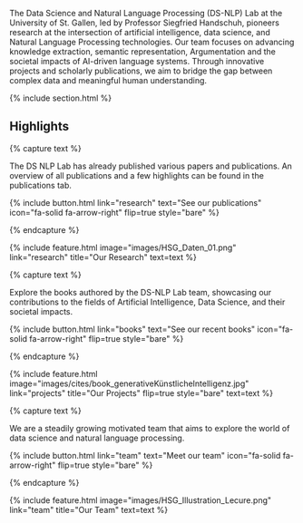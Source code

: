 ---
---

<!-- # DS-NLP Lab Blog and Research Website -->

The Data Science and Natural Language Processing (DS-NLP) Lab at the University of St. Gallen, led by Professor Siegfried Handschuh, pioneers research at the intersection of artificial intelligence, data science, and Natural Language Processing technologies. Our team focuses on advancing knowledge extraction, semantic representation, Argumentation and the societal impacts of AI-driven language systems. Through innovative projects and scholarly publications, we aim to bridge the gap between complex data and meaningful human understanding. 

{% include section.html %}

## Highlights

{% capture text %}

The DS NLP Lab has already published various papers and publications. An overview of all publications and a few highlights can be found in the publications tab.

{%
  include button.html
  link="research"
  text="See our publications"
  icon="fa-solid fa-arrow-right"
  flip=true
  style="bare"
%}

{% endcapture %}

{%
  include feature.html
  image="images/HSG_Daten_01.png"
  link="research"
  title="Our Research"
  text=text
%}

{% capture text %}

Explore the books authored by the DS-NLP Lab team, showcasing our contributions to the fields of Artificial Intelligence, Data Science, and their societal impacts. 

{%
  include button.html
  link="books"
  text="See our recent books"
  icon="fa-solid fa-arrow-right"
  flip=true
  style="bare"
%}

{% endcapture %}

{%
  include feature.html
  image="images/cites/book_generativeKünstlicheIntelligenz.jpg"
  link="projects"
  title="Our Projects"
  flip=true
  style="bare"
  text=text
%}

{% capture text %}

We are a steadily growing motivated team that aims to explore the world of data science and natural language processing.

{%
  include button.html
  link="team"
  text="Meet our team"
  icon="fa-solid fa-arrow-right"
  flip=true
  style="bare"
%}

{% endcapture %}

{%
  include feature.html
  image="images/HSG_Illustration_Lecure.png"
  link="team"
  title="Our Team"
  text=text
%}
